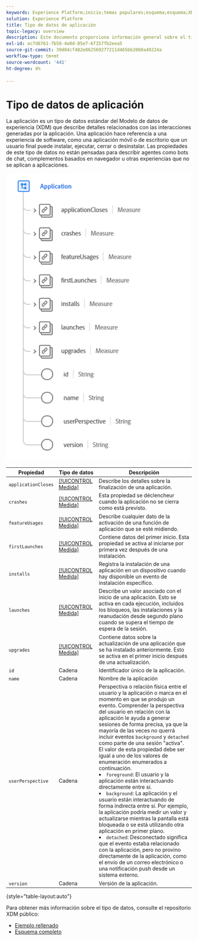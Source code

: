```yaml
---
keywords: Experience Platform;inicio;temas populares;esquema;esquema;XDM;campos;esquemas;esquemas;aplicación;tipo de datos;tipo de datos;tipo de datos;
solution: Experience Platform
title: Tipo de datos de aplicación
topic-legacy: overview
description: Este documento proporciona información general sobre el tipo de datos del Modelo de datos de experiencia de la aplicación (XDM).
exl-id: ac7d6761-7b58-4e0d-85e7-6f157fb2eea5
source-git-commit: 39d04cf482e862569277211d465bb2060a49224a
workflow-type: tm+mt
source-wordcount: '441'
ht-degree: 4%

---
```


#  Tipo de datos de aplicación

 La aplicación es un tipo de datos estándar del Modelo de datos de experiencia (XDM) que describe detalles relacionados con las interacciones generadas por la aplicación. Una aplicación hace referencia a una experiencia de software, como una aplicación móvil o de escritorio que un usuario final puede instalar, ejecutar, cerrar o desinstalar. Las propiedades de este tipo de datos no están pensadas para describir agentes como bots de chat, complementos basados en navegador u otras experiencias que no se aplican a aplicaciones.

<img src="../images/data-types/application.PNG" width="500" /><br />

| Propiedad | Tipo de datos | Descripción |
| --- | --- | --- |
| `applicationCloses` | [[!UICONTROL Medida]](./measure.md) | Describe los detalles sobre la finalización de una aplicación. |
| `crashes` | [[!UICONTROL Medida]](./measure.md) | Esta propiedad se déclencheur cuando la aplicación no se cierra como está previsto. |
| `featureUsages` | [[!UICONTROL Medida]](./measure.md) | Describe cualquier dato de la activación de una función de aplicación que se esté midiendo. |
| `firstLaunches` | [[!UICONTROL Medida]](./measure.md) | Contiene datos del primer inicio. Esta propiedad se activa al iniciarse por primera vez después de una instalación. |
| `installs` | [[!UICONTROL Medida]](./measure.md) | Registra la instalación de una aplicación en un dispositivo cuando hay disponible un evento de instalación específico. |
| `launches` | [[!UICONTROL Medida]](./measure.md) | Describe un valor asociado con el inicio de una aplicación. Esto se activa en cada ejecución, incluidos los bloqueos, las instalaciones y la reanudación desde segundo plano cuando se supera el tiempo de espera de la sesión. |
| `upgrades` | [[!UICONTROL Medida]](./measure.md) | Contiene datos sobre la actualización de una aplicación que se ha instalado anteriormente. Esto se activa en el primer inicio después de una actualización. |
| `id` | Cadena | Identificador único de la aplicación. |
| `name` | Cadena | Nombre de la aplicación  |
| `userPerspective` | Cadena | Perspectiva o relación física entre el usuario y la aplicación o marca en el momento en que se produjo un evento. Comprender la perspectiva del usuario en relación con la aplicación le ayuda a generar sesiones de forma precisa, ya que la mayoría de las veces no querrá incluir eventos `background` y `detached` como parte de una sesión &quot;activa&quot;. El valor de esta propiedad debe ser igual a uno de los valores de enumeración enumerados a continuación. <li> `foreground`: El usuario y la aplicación están interactuando directamente entre sí. </li> <li> `background`: La aplicación y el usuario están interactuando de forma indirecta entre sí. Por ejemplo, la aplicación podría medir un valor y actualizarse mientras la pantalla está bloqueada o se está utilizando otra aplicación en primer plano.  </li> <li> `detached`: Desconectado significa que el evento estaba relacionado con la aplicación, pero no provino directamente de la aplicación, como el envío de un correo electrónico o una notificación push desde un sistema externo. |
| `version` | Cadena | Versión de la aplicación. |

{style=&quot;table-layout:auto&quot;}

Para obtener más información sobre el tipo de datos, consulte el repositorio XDM público:

* [Ejemplo rellenado](https://github.com/adobe/xdm/blob/master/components/datatypes/channels/application.example.1.json)
* [Esquema completo](https://github.com/adobe/xdm/blob/master/components/datatypes/channels/application.schema.json)
